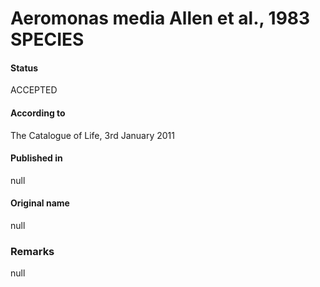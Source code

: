 # Aeromonas media Allen et al., 1983 SPECIES

#### Status
ACCEPTED

#### According to
The Catalogue of Life, 3rd January 2011

#### Published in
null

#### Original name
null

### Remarks
null